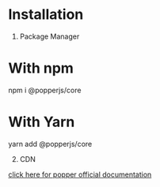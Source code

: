 # Installation

1. Package Manager

# With npm

npm i @popperjs/core

# With Yarn

yarn add @popperjs/core

2. CDN

<!-- Development version -->
<script src="https://unpkg.com/@popperjs/core@2/dist/umd/popper.js"></script>

<!-- Production version -->
<script src="https://unpkg.com/@popperjs/core@2"></script>

<a href="https://popper.js.org/docs/v2/">click here for popper official documentation</a>
